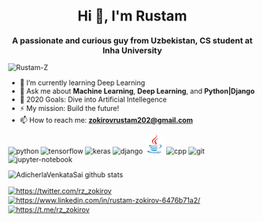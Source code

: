 <!--
**Rustam-Z/Rustam-Z** is a ✨ _special_ ✨ repository because its `README.md` (this file) appears on your GitHub profile.

Here are some ideas to get you started:

- 🔭 I’m currently working on ...
- 🌱 I’m currently learning ...
- 👯 I’m looking to collaborate with other developers
- 🤔 I’m looking for help with ...
- 💬 Ask me about ...
- 📫 How to reach me: ...
- 😄 Pronouns: ...
- ⚡ Fun fact: ...
- 🔮 <img src="https://media.giphy.com/media/WUlplcMpOCEmTGBtBW/giphy.gif" width="35">
<h3 align="center"><b>Seeking Machine Learning Intern roles!!</b></h3>
<img align='right' src="https://media.giphy.com/media/M9gbBd9nbDrOTu1Mqx/giphy.gif" width="230">

## <img src="https://media.giphy.com/media/M9gbBd9nbDrOTu1Mqx/giphy.gif" width="50"> How about some stats?
[![Repos Badge](https://badges.pufler.dev/repos/Rustam-Z)](https://badges.pufler.dev/repos/Rustam-Z)
[![Commits Badge](https://badges.pufler.dev/commits/monthly/Rustam-Z)](https://badges.pufler.dev/commits/monthly/Rustam-Z)
![Profile views](https://gpvc.arturio.dev/Rustam-Z) 
![GitHub followers](https://img.shields.io/github/followers/Rustam-Z?label=Follow&style=social) 

[![Top Langs](https://github-readme-stats.vercel.app/api/top-langs/?username=Rustam-Z&layout=compact)](https://github.com/Rustam-Z/github-readme-stats)
https://github.com/anuraghazra/github-readme-stats
-->

<h1 align="center">Hi 👋, I'm Rustam</h1>
<h3 align="center">A passionate and curious guy from Uzbekistan, CS student at Inha University</h3>

<p align="left"> <img src="https://komarev.com/ghpvc/?username=Rustam-Z" alt="Rustam-Z"/> </p> 

- 🔭 I’m currently learning Deep Learning
- 💬 Ask me about **Machine Learning**, **Deep Learning**, and **Python|Django** 
- 🥅 2020 Goals: Dive into Artificial Intellegence
- ⚡ My mission: Build the future!
- 📫 How to reach me: **zokirovrustam202@gmail.com**

<p align="left">
    <img src="https://www.vectorlogo.zone/logos/python/python-icon.svg" alt="python" width="40" height="40"/>
    <img src="https://www.vectorlogo.zone/logos/tensorflow/tensorflow-icon.svg" alt="tensorflow" width="40" height="40"/>
    <img src="https://upload.wikimedia.org/wikipedia/commons/a/ae/Keras_logo.svg" alt="keras" width="40" height="40"/>
    <img src="https://www.vectorlogo.zone/logos/djangoproject/djangoproject-icon.svg" alt="django" width="40" height="40"/>
    <img src="https://github.com/devicons/devicon/blob/master/icons/java/java-original.svg" alt="java" width="40" height="40"/>
    <img src="https://raw.githubusercontent.com/isocpp/logos/master/cpp_logo.png" alt="cpp" width="37" height="40"/>
    <img src="https://www.vectorlogo.zone/logos/git-scm/git-scm-icon.svg" alt="git" width="40" height="40"/>
    <img src="https://www.vectorlogo.zone/logos/jupyter/jupyter-icon.svg" alt="jupyter-notebook" width="40" height="40"/>
</p>

![AdicherlaVenkataSai github stats](https://github-readme-stats.vercel.app/api?username=Rustam-Z&show_icons=true)    

<p align="left"> 
    <a href="https://twitter.com/https://twitter.com/rz_zokirov" target="blank"><img align="center" src="https://www.vectorlogo.zone/logos/twitter/twitter-tile.svg" alt="https://twitter.com/rz_zokirov" height="30" width="30" /></a>
    <a href="https://www.linkedin.com/in/rustam-zokirov-6476b71a2/" target="blank"><img align="center" src="https://www.vectorlogo.zone/logos/linkedin/linkedin-tile.svg" alt="https://www.linkedin.com/in/rustam-zokirov-6476b71a2/" height="30" width="30" /></a>
    <a href="https://t.me/rz_zokirov" target="blank"><img align="center" src="https://www.vectorlogo.zone/logos/telegram/telegram-tile.svg" alt="https://t.me/rz_zokirov" height="30" width="30" /></a>
<!--     <a href="https://leetcode.com/rustam-z/" target="blank"><img align="center" src="https://upload.wikimedia.org/wikipedia/commons/1/19/LeetCode_logo_black.png" alt="LeetCode" height="30" width="30" /></a> -->
</p>
